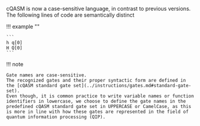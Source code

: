 cQASM is now a case-sensitive language, in contrast to previous versions. 
The following lines of code are semantically distinct

!!! example ""

    ```
    h q[0]
    H Q[0]
    ```

!!! note

    Gate names are case-sensitive.
    The recognized gates and their proper syntactic form are defined in the [cQASM standard gate set](../instructions/gates.md#standard-gate-set).
    Even though, it is common practice to write variable names or function identifiers in lowercase, we choose to define the gate names in the predefined cQASM standard gate set in UPPERCASE or CamelCase, as this is more in line with how these gates are represented in the field of quantum information processing (QIP). 
